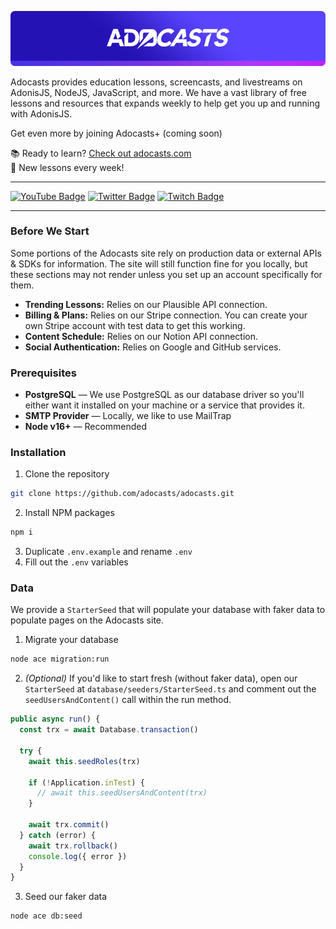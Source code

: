 ![Adocasts](https://github.com/adocasts/.github/blob/main/assets/brand-banner-rounded.png?raw=true)

Adocasts provides education lessons, screencasts, and livestreams on AdonisJS, NodeJS, JavaScript, and more. We have a vast library of free lessons and resources that expands weekly to help get you up and running with AdonisJS. 

Get even more by joining Adocasts+ (coming soon)

📚 Ready to learn? [Check out adocasts.com](https://adocasts.com)  
🎉 New lessons every week!

---
[![YouTube Badge](https://img.shields.io/youtube/channel/subscribers/UCTEKX3KQAJi7_0-_rSz0Edg?logo=YouTube&style=for-the-badge)](https://youtube.com/adocasts)
[![Twitter Badge](https://img.shields.io/twitter/follow/adocasts?logo=twitter&logoColor=white&style=for-the-badge)](https://twitter.com/adocasts)
[![Twitch Badge](https://img.shields.io/twitch/status/adocasts?logo=twitch&logoColor=white&style=for-the-badge)](https://twitch.tv/adocasts)

___

### Before We Start
Some portions of the Adocasts site rely on production data or external APIs & SDKs for information. The site will still function fine for you locally, but these sections may not render unless you set up an account specifically for them.
* **Trending Lessons:** Relies on our Plausible API connection.
* **Billing & Plans:** Relies on our Stripe connection. You can create your own Stripe account with test data to get this working.
* **Content Schedule:** Relies on our Notion API connection.
* **Social Authentication:** Relies on Google and GitHub services.

### Prerequisites
* **PostgreSQL** &mdash; We use PostgreSQL as our database driver so you'll either want it installed on your machine or a service that provides it.
* **SMTP Provider** &mdash; Locally, we like to use MailTrap
* **Node v16+** &mdash; Recommended

### Installation
1. Clone the repository
```sh
git clone https://github.com/adocasts/adocasts.git
```
2. Install NPM packages
```sh
npm i
```
3. Duplicate `.env.example` and rename `.env`
4. Fill out the `.env` variables

### Data
We provide a `StarterSeed` that will populate your database with faker data to populate pages on the Adocasts site.

1. Migrate your database
```sh
node ace migration:run
```
2. _(Optional)_ If you'd like to start fresh (without faker data), open our `StarterSeed` at `database/seeders/StarterSeed.ts` and comment out the `seedUsersAndContent()` call within the run method.
```ts
public async run() {
  const trx = await Database.transaction()
  
  try {
    await this.seedRoles(trx)

    if (!Application.inTest) {
      // await this.seedUsersAndContent(trx)
    }

    await trx.commit()
  } catch (error) {
    await trx.rollback()
    console.log({ error })
  }
}
```
3. Seed our faker data
```sh
node ace db:seed
```
